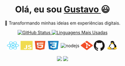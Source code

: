 <!DOCTYPE html>
<html lang="en">
<body>
  <div align="center">
    <h1>Olá, eu sou <a href="https://www.linkedin.com/in/edududuribeiro/">Gustavo </a>😃️</h1>
        <p>🎨 Transformando minhas ideias em experiências digitais.
    </p>
  </div>
  
  <div align="center">
    <a href="https://github.com/Gustavo-LionStar">
      <img height="150em" src="https://github-readme-stats.vercel.app/api?username=FuturisNex&count_private=true&include_all_commits=true&show_icons=true&theme=dracula&hide_border=false&show_owner=true" alt="GitHub Status" />
      <img height="150em" src="https://github-readme-stats.vercel.app/api/top-langs/?username=FuturisNex&theme=dracula&hide_border=false&&layout=compact" alt="Linguagens Mais Usadas" />
    </a>
  </div>
  
<div align="center" valign="top"><br>
  <img align="center" alt="React" height="30" width="40" src="https://raw.githubusercontent.com/devicons/devicon/master/icons/react/react-original.svg">
  <img align="center" alt="Js" height="30" width="40" src="https://raw.githubusercontent.com/devicons/devicon/master/icons/javascript/javascript-plain.svg">
  <img align="center" alt="HTML" height="30" width="40" src="https://raw.githubusercontent.com/devicons/devicon/master/icons/html5/html5-original.svg">
  <img align="center" alt="CSS" height="30" width="40" src="https://raw.githubusercontent.com/devicons/devicon/master/icons/css3/css3-original.svg">
  <img align="center" alt="nodejs" height="30" width="40" src="https://cdn.worldvectorlogo.com/logos/nodejs-icon.svg">
  <img align="center" alt="git" height="30" width="40" src="https://raw.githubusercontent.com/devicons/devicon/master/icons/git/git-original.svg">
  <img align="center" alt="github" height="35" width="35" src="/assets/GitHub.png">
  <img align="center" alt="linux" height="30" width="40" src="https://raw.githubusercontent.com/devicons/devicon/master/icons/linux/linux-original.svg">
</div><br>

<div align="center">
  <a href="https://www.instagram.com/gustavo_bds_/" target="_blank"><img src="https://img.shields.io/badge/-Instagram-%23E4405F?style=for-the-badge&logo=instagram&logoColor=white" target="_blank"></a>
  <a href="https://contacts.google.com/person/c6413634659967067531"><img src="https://img.shields.io/badge/-Gmail-%23333?style=for-the-badge&logo=gmail&logoColor=white" target="_blank"></a>
</div>
</body>
</html>
